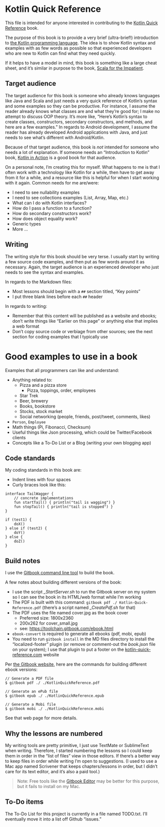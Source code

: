 Kotlin Quick Reference
======================

This file is intended for anyone interested in contributing to the [Kotlin Quick Reference](http://kotlin-quick-reference.com/) book.

The purpose of this book is to provide a very brief (ultra-brief!) introduction to [the Kotlin programming language](https://kotlinlang.org/). The idea is to show Kotlin syntax and examples with as few words as possible so that experienced developers who are new to Kotlin can find what they need quickly.

If it helps to have a model in mind, this book is something like a large cheat sheet, and it’s similar in purpose to the book, [Scala for the Impatient](https://amzn.to/2RXkRmV).



## Target audience

The target audience for this book is someone who already knows languages like Java and Scala and just needs a very quick reference of Kotlin’s syntax and some examples so they can be productive. For instance, I assume the reader already knows what classes are and what they’re good for; I make no attempt to discuss OOP theory. It’s more like, “Here’s Kotlin’s syntax to create classes, constructors, secondary constructors, and methods, and here are a few examples.” In regards to Android development, I assume the reader has already developed Android applications with Java, and just needs to see what’s different with Android/Kotlin.

Because of that target audience, this book is *not* intended for someone who needs a lot of explanation. If someone needs an “Introduction to Kotlin” book, [Kotlin in Action](https://amzn.to/2DJtTAW) is a good book for that audience.

On a personal note, I’m creating this for myself. What happens to me is that I often work with a technology like Kotlin for a while, then have to get away from it for a while, and a resource like this is helpful for when I start working with it again. Common needs for me are/were:

- I need to see nullability examples
- I need to see collections examples (List, Array, Map, etc.)
- What can I do with Kotlin interfaces?
- How do I pass a function to a function?
- How do secondary constructors work?
- How does object equality work?
- Generic types
- More ...



## Writing

The writing style for this book should be very terse. I usually start by writing a few source code examples, and then put as few words around it as necessary. Again, the target audience is an experienced developer who just needs to see the syntax and examples.

In regards to the Markdown files:

- Most lessons should begin with a `##` section titled, “Key points”
- I put three blank lines before each `##` header

In regards to writing:

- Remember that this content will be published as a website and ebooks; don’t write things like “Earlier on this page” or anything else that implies a web format
- Don’t copy source code or verbiage from other sources; see the next section for coding examples that I typically use



# Good examples to use in a book

Examples that all programmers can like and understand:

- Anything related to:
    - Pizza and a pizza store
        - Pizza, toppings, order, employees
    - Star Trek
    - Beer, brewery
    - Books, bookstore
    - Stocks, stock market
    - Social networking (people, friends, post/tweet, comments, likes)
- `Person`, `Employee`
- Math things (Pi, Fibonacci, Checksum)
- Useful things like Json processing, which could be Twitter/Facebook clients
- Concepts like a To-Do List or a Blog (writing your own blogging app)



## Code standards

My coding standards in this book are:

- Indent lines with four spaces
- Curly braces look like this:

````
interface TailWagger {
    // concrete implementations
    fun startTail() { println("tail is wagging") }
    fun stopTail() { println("tail is stopped") }
}

if (test1) {
    doX()
} else if (test2) {
    doY()
} else {
    doZ()
}
````


## Build notes

I use the [Gitbook command line tool](https://toolchain.gitbook.com/) to build the book.

A few notes about building different versions of the book:

- I use the script *_StartServer.sh* to run the Gitbook server on my system so I can see the book in its HTML/web format while I’m working
- The PDF is built with this command: `gitbook pdf ./ Kotlin-Quick-Reference.pdf` (there’s a script named *_CreatePdf.sh* for that)
- The PDF uses the file named cover.jpg as the book cover
    - Preferred size: 1800x2360
    - 200x262 for cover_small.jpg
    - see: https://toolchain.gitbook.com/ebook.html
- `ebook-convert` is required to generate all ebooks (pdf, mobi, epub)
- You need to run `gitbook install` in the MD files directory to install the “localized-footer” plugin (or remove or comment-out the *book.json* file on your system); I use that plugin to put a footer on the [kotlin-quick-reference.com](http://kotlin-quick-reference.com) website

Per [the Gitbook website](https://toolchain.gitbook.com/ebook.html), here are the commands for building different ebook versions:

````
// Generate a PDF file
$ gitbook pdf ./ ./KotlinQuickReference.pdf

// Generate an ePub file
$ gitbook epub ./ ./KotlinQuickReference.epub

// Generate a Mobi file
$ gitbook mobi ./ ./KotlinQuickReference.mobi
````

See that web page for more details.



## Why the lessons are numbered

My writing tools are pretty primitive, I just use TextMate or SublimeText when writing. Therefore, I started numbering the lessons so I could keep them in order in the “list of files” view in those editors. If there’s a better way to keep files in order while writing I’m open to suggestions. (I used to use a Mac app named Scrivener that keeps chapters/lessons in order, but I didn’t care for its text editor, and it’s also a paid tool.)

>Note: Free tools like the [Gitbook Editor](https://legacy.gitbook.com/editor) may be better for this purpose, but it fails to install on my Mac.



## To-Do items

The To-Do List for this project is currently in a file named TODO.txt. I’ll eventually move it into a list off Github “issues.”








